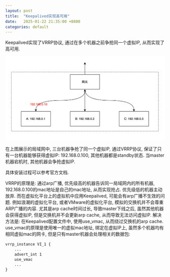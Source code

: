 ```yaml
---
layout: post
title:  "Keepalived实现高可用"
date:   2025-01-22 21:35:00 +0800
categories: default
---
```


Keepalived实现了VRRP协议, 通过在多个机器之前争抢同一个虚拟IP, 从而实现了高可用. 

<img class="image" src="/assets/images/Keepalived.png">

在上图展示的局域网中, 三台机器争抢了同一个虚拟IP, 通过VRRP协议, 保证了只有一台机器能够获得虚拟IP: 192.168.0.100, 其他机器都是standby状态.
当master机器宕机时, 其他机器会争抢虚拟IP.

具体安装过程可以参考官方文档.

VRRP的原理是: 通过arp广播, 优先级高的机器告诉同一局域网内的所有机器, 192.168.0.100的mac地址是自己的mac地址, 从而实现抢占. 优先级低的机器主动放弃.
而在虚拟化平台上的虚拟机中应用Keepalived, 可能会有arp广播不生效的问题. 例如浪潮的虚拟化平台, 或者VMware的虚拟化平台, 模拟的交换机并不会尊重ARP广播的内容.
尤其是arp cache时间过长, 导致master下线之后, 虽然其他机器会获得虚拟IP, 但是交换机并不会更新arp cache, 从而导致无法访问虚拟IP.
解决方法是: 在Keepalived配置文件中, 使用use_vmac, 从而绕过交换机的arp cache. 
use_vmac的原理是使用唯一的虚拟mac地址, 绑定在虚拟IP上, 虽然多个机器均有相同虚拟mac的网卡, 但是只有master机器会处理相关的数据包:
```shell
vrrp_instance VI_1 {
    ...
    advert_int 1
    use_vmac
    ...
}
```